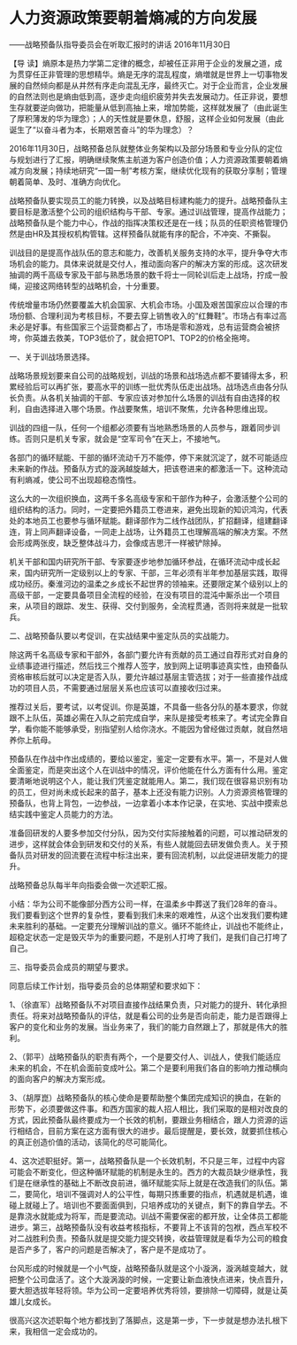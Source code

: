 # 人力资源政策要朝着熵减的方向发展

——战略预备队指导委员会在听取汇报时的讲话 2016年11月30日

【导 读】熵原本是热力学第二定律的概念，却被任正非用于企业的发展之道，成为贯穿任正非管理的思想精华。熵是无序的混乱程度，熵増就是世界上一切事物发展的自然倾向都是从井然有序走向混乱无序，最终灭亡。对于企业而言，企业发展的自然法则也是熵由低到高，逐步走向组织疲劳并失去发展动力。任正非说，要想生存就要逆向做功，把能量从低到高抽上来，增加势能，这样就发展了（由此诞生了厚积薄发的华为理念）；人的天性就是要休息，舒服，这样企业如何发展（由此诞生了“以奋斗者为本，长期艰苦奋斗”的华为理念）？

2016年11月30日，战略预备总队就整体业务架构以及部分场景和专业分队的定位与规划进行了汇报，明确继续聚焦主航道为客户创造价值；人力资源政策要朝着熵减方向发展；持续地研究“一国一制”考核方案，继续优化现有的获取分享制；管理朝着简单、及时、准确方向优化。

战略预备队要实现员工的能力转换，以及战略目标建构能力的提升。战略预备队主要目标是激活整个公司的组织结构与干部、专家。通过训战管理，提高作战能力；战略预备队是个能力中心，作战的指挥决策权还是在一线；队员的任职资格管理仍然是由HR及其授权机构管辖。这样预备队就能有序的配合，不冲突、不撕裂。

训战目的是提高作战队伍的意志和能力，改善机关服务支持的水平，提升争夺大市场机会的能力。具体来说就是交付人，推动面向客户的解决方案的形成。这次研发抽调的两千高级专家及干部与熟悉场景的数千将士一同轮训后走上战场，拧成一股绳，迎接这网络转型的战略机会，十分重要。

传统增量市场仍然要覆盖大机会国家、大机会市场。小国及艰苦国家应以合理的市场份额、合理利润为考核目标，不要去穿上销售收入的“红舞鞋”。市场占有率过高未必是好事。有些国家三个运营商都占了，市场是零和游戏，总有运营商会被挤垮，你英雄去救美，TOP3低价了，就会把TOP1、TOP2的价格全拖垮。

一、关于训战场景选择。

战略场景规划要来自公司的战略规划，训战的场景和战场选点都不要铺得太多，积累经验后可以再扩张，要高水平的训练一批优秀队伍走出战场。战场选点由各分队长负责。从各机关抽调的干部、专家应该对参加什么场景的训战有自由选择的权利，自由选择进入哪个场景。作战要聚焦，培训不聚焦，允许各种思维出现。

训战的四组一队，任何一个组都必须要有当地熟悉场景的人员参与，跟着同步训练。否则只是机关专家，就会是“空军司令”在天上，不接地气。

各部门的循环赋能、干部的循环流动千万不能停，停下来就沉淀了，就不可能适应未来新的作战。预备队方式的漩涡越旋越大，把该卷进来的都激活一下。这种流动有利熵减，使公司不出现超稳态惰性。

这么大的一次组织换血，这两千多名高级专家和干部作为种子，会激活整个公司的组织结构的活力。同时，一定要把外籍员工卷进来，避免出现新的知识鸿沟，代表处的本地员工也要参与循环赋能。翻译部作为二线作战团队，扩招翻译，组建翻译连，背上同声翻译设备，一同走上战场，让外籍员工也理解高端的解决方案。不然会形成两张皮，缺乏整体战斗力，会像成吉思汗一样被铲除掉。

机关干部和国内研究所干部、专家要逐步地参加循环参战，在循环流动中成长起来，国内研究所一定级别以上的专家、干部，三年必须有半年参加基层实践，取得成功经历。秦淮河边的温柔之乡成长不起世界的领袖来。还要限定某个级别以上的高级干部，一定要具备项目全流程的经验，在没有项目的混沌中厮杀出一个项目来，从项目的跟踪、发生、获得、交付到服务，全流程贯通，否则将来就是一批软兵。

二、战略预备队要以考促训，在实战结果中鉴定队员的实战能力。

除这两千名高级专家和干部外，各部门要允许有贡献的员工通过自荐形式对自身的业绩事迹进行描述，然后找三个推荐人签字，放到网上证明事迹真实性，由预备队资格审核后就可以决定是否入队，要允许越过基层主管选拔；对于一些直接作战成功的项目人员，不需要通过层层关系也应该可以直接收归过来。

推荐过关后，要考试，以考促训。你是英雄，不具备一些各分队的基本要求，你就跟不上队伍，英雄必需在入队之前完成自学，来队是接受考核来了。考试完全靠自学，看你能不能够承受，别指望别人给你浇水。不能因为曾经做过贡献，就自然培养你上航母。

预备队在作战中作出成绩的，要给以鉴定，鉴定一定要有水平。第一，不是对人做全面鉴定，而是突出这个人在训战中的情况，评价他能在什么方面有什么用。鉴定要清晰地说明这个人，能让我们凭鉴定就能用人。第二，我们现在很容易识别有功的员工，但对尚未成长起来的苗子，基本上还没有能力识别。人力资源资格管理的预备队，也背上背包，一边参战，一边拿着小本本作记录，在实地、实战中摸索总结实践中鉴定人员能力的方法。

准备回研发的人要多参加交付分队，因为交付实际接触着的问题，可以推动研发的进步，这样就会体会到研发和交付的关系，有些人就能回去研发做负责人。关于预备队员对研发的回流要在流程中标注出来，要有回流机制，以此促进研发能力的提升。

战略预备总队每半年向指委会做一次述职汇报。

小结：华为公司不能像部分西方公司一样，在温柔乡中葬送了我们28年的奋斗。我们要看到这个世界的复杂性，要看到我们未来的艰难性，从这个出发我们要构建未来胜利的基础。一定要充分理解训战的意义。循环不能终止，训战也不能终止，超稳定状态一定是毁灭华为的重要问题，不是别人打垮了我们，是我们自己打垮了自己。

三、指导委员会成员的期望与要求。

同意后续工作计划，指导委员会的总体期望和要求如下：

1、（徐直军）战略预备队不对项目直接作战结果负责，只对能力的提升、转化承担责任。将来对战略预备队的评估，就是看公司的业务是否向前走，能力是否跟得上客户的变化和业务的发展。当业务来了，我们的能力自然跟上了，那就是伟大的胜利。

2、（郭平）战略预备队的职责有两个，一个是要交付人、训战人，使我们能适应未来的机会，不在机会面前变成叶公。第二个是要利用我们各自的影响力推动横向的面向客户的解决方案形成。

3、（胡厚崑）战略预备队的核心使命是要帮助整个集团完成知识的换血，在新的形势下，必须要做这件事。和西方国家的裁人招人相比，我们采取的是相对改良的方式，因此预备队最终要成为一个长效的机制，要跟业务相结合，跟人力资源的运行相结合，目前方案在这方面有很大的进步。最后提醒是，要长效，就要抓住核心的真正创造价值的活动，该简化的尽可能简化。

4、这次述职挺好。第一，战略预备队是一个长效机制，不只是三年，过程中内容可能会不断变化，但这种循环赋能的机制是永生的。西方的大裁员缺少继承性，我们是在继承性的基础上不断改良前进，循环赋能实际上就是在改造我们的队伍。第二，要简化，培训不强调对人的公平性，每期只拣重要的指点，机遇就是机遇，谁碰上就碰上了。培训也不要面面俱到，只培养成功的关键点，剩下的靠自学去。不是靠浇水就能成为将军，而是要流动。训战不需要保密的都开放，让全体员工都能进步。第三，战略预备队没有收益考核指标，不要背上不该背的包袱，西点军校不对二战胜利负责。预备队就是提交能力提交转换，收益管理就是看华为公司的粮食是否产多了，客户的问题是否解决了，客户是不是成功了。

台风形成的时候就是一个小气旋，战略预备队就是这个小漩涡，漩涡越变越大，就把整个公司盘活了。这个大漩涡漩的时候，一定要让新血液快点进来，快点晋升，要大胆选拔年轻将领。华为公司一定要培养优秀将领，要排除一切障碍，就是让英雄儿女成长。

很高兴这次述职每个地方都找到了落脚点，这是第一步，下一步就是想办法扎根下来，我相信一定会成功的。


